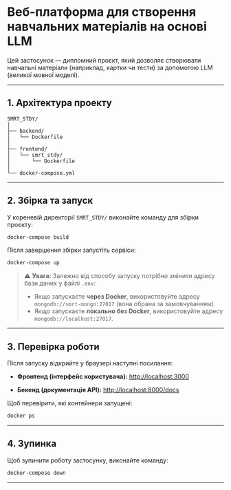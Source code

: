 # Веб-платформа для створення навчальних матеріалів на основі LLM

Цей застосунок — дипломний проєкт, який дозволяє створювати навчальні матеріали (наприклад, картки чи тести) за допомогою LLM (великої мовної моделі).

---

## 1. Архітектура проекту

```
SMRT_STDY/
│
├── backend/
│   └── Dockerfile
│
├── frontend/
│   └── smrt_stdy/
│       └── Dockerfile
│
└── docker-compose.yml
```

---

## 2. Збірка та запуск

У кореневій директорії `SMRT_STDY/` виконайте команду для збірки проєкту:

```bash
docker-compose build
```

Після завершення збірки запустіть сервіси:

```bash
docker-compose up
```

> ⚠️ **Увага:** Залежно від способу запуску потрібно змінити адресу бази даних у файлі `.env`:
>
> * Якщо запускаєте **через Docker**, використовуйте адресу `mongodb://smrt-mongo:27017` (вона обрана за замовчуванням).
> * Якщо запускаєте **локально без Docker**, використовуйте адресу `mongodb://localhost:27017`.

---

## 3. Перевірка роботи

Після запуску відкрийте у браузері наступні посилання:

* **Фронтенд (інтерфейс користувача):**
  [http://localhost:3000](http://localhost:3000)

* **Бекенд (документація API):**
  [http://localhost:8000/docs](http://localhost:8000/docs)

Щоб перевірити, які контейнери запущені:

```bash
docker ps
```

---

## 4. Зупинка

Щоб зупинити роботу застосунку, виконайте команду:

```bash
docker-compose down
```

---

